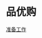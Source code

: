 # 品优购

[准备工作](https://github.com/fengchuikukudehailiang/pinyougou/blob/master/blogs/%E9%A1%B9%E7%9B%AE%E5%87%86%E5%A4%87.md)

